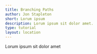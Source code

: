 ```yaml
---
title: Branching Paths
author: Jon Stapleton
short: Lorum ipsum
description: Lorum ipsum sit dolor amet.
type: tutorial
layout: location
---
```


Lorum ipsum sit dolor amet